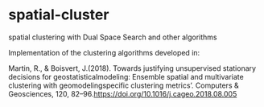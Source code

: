 # spatial-cluster
spatial clustering with Dual Space Search and other algorithms

Implementation of the clustering algorithms developed in:

Martin, R., & Boisvert, J.(2018). Towards justifying unsupervised stationary decisions for geostatisticalmodeling: Ensemble spatial and multivariate clustering with geomodelingspecific clustering metrics’. Computers & Geosciences, 120, 82–96.https://doi.org/10.1016/j.cageo.2018.08.005
